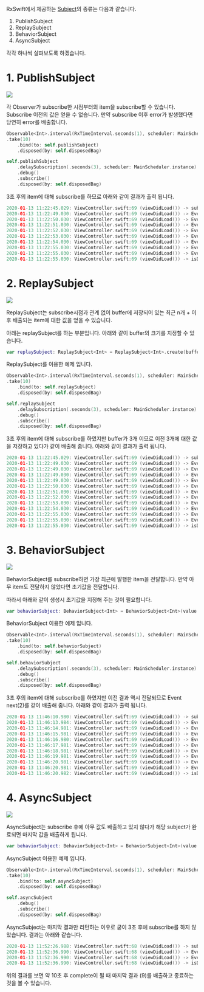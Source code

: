 RxSwift에서 제공하는 [Subject]의 종류는 다음과 같습니다.

1. PublishSubject
2. ReplaySubject
3. BehaviorSubject
4. AsyncSubject

각각 하나씩 살펴보도록 하겠습니다.

# 1. PublishSubject
![](http://reactivex.io/documentation/operators/images/S.PublishSubject.png)

각 Observer가 subscribe한 시점부터의 item을 subscribe할 수 있습니다. Subscribe 이전의 값은 얻을 수 없습니다.
만약 subscribe 이후 error가 발생했다면 당연히 error를 배출합니다.

```swift
Observable<Int>.interval(RxTimeInterval.seconds(1), scheduler: MainScheduler.instance)
.take(10)
    .bind(to: self.publishSubject)
    .disposed(by: self.disposedBag)

self.publishSubject
    .delaySubscription(.seconds(3), scheduler: MainScheduler.instance)
    .debug()
    .subscribe()
    .disposed(by: self.disposedBag)
```

3초 후의 item에 대해 subscribe를 하므로 아래와 같이 결과가 출력 됩니다.

```swift
2020-01-13 11:22:45.029: ViewController.swift:69 (viewDidLoad()) -> subscribed
2020-01-13 11:22:49.030: ViewController.swift:69 (viewDidLoad()) -> Event next(3)
2020-01-13 11:22:50.030: ViewController.swift:69 (viewDidLoad()) -> Event next(4)
2020-01-13 11:22:51.030: ViewController.swift:69 (viewDidLoad()) -> Event next(5)
2020-01-13 11:22:52.030: ViewController.swift:69 (viewDidLoad()) -> Event next(6)
2020-01-13 11:22:53.030: ViewController.swift:69 (viewDidLoad()) -> Event next(7)
2020-01-13 11:22:54.030: ViewController.swift:69 (viewDidLoad()) -> Event next(8)
2020-01-13 11:22:55.030: ViewController.swift:69 (viewDidLoad()) -> Event next(9)
2020-01-13 11:22:55.030: ViewController.swift:69 (viewDidLoad()) -> Event completed
2020-01-13 11:22:55.030: ViewController.swift:69 (viewDidLoad()) -> isDisposed
```

# 2. ReplaySubject
![](http://reactivex.io/documentation/operators/images/S.ReplaySubject.png)

ReplaySubject는 subscribe시점과 관계 없이 buffer에 저장되어 있는 최근 n개 + 이후 배출되는 item에 대한 값을 얻을 수 있습니다.

아래는 replaySubject를 하는 부분입니다. 아래와 같이 buffer의 크기를 지정할 수 있습니다.

```swift
var replaySubject: ReplaySubject<Int> = ReplaySubject<Int>.create(bufferSize: 3)
```

ReplaySubject를 이용한 예제 입니다.

```swift
Observable<Int>.interval(RxTimeInterval.seconds(1), scheduler: MainScheduler.instance)
.take(10)
    .bind(to: self.replaySubject)
    .disposed(by: self.disposedBag)

self.replaySubject
    .delaySubscription(.seconds(3), scheduler: MainScheduler.instance)
    .debug()
    .subscribe()
    .disposed(by: self.disposedBag)
```

3초 후의 item에 대해 subscribe를 하였지만 buffer가 3개 이므로 이전 3개에 대한 값을 저장하고 있다가 같이 배출해 줍니다. 아래와 같이 결과가 출력 됩니다.

```swift
2020-01-13 11:22:45.029: ViewController.swift:69 (viewDidLoad()) -> subscribed
2020-01-13 11:22:49.030: ViewController.swift:69 (viewDidLoad()) -> Event next(0)
2020-01-13 11:22:49.030: ViewController.swift:69 (viewDidLoad()) -> Event next(1)
2020-01-13 11:22:49.030: ViewController.swift:69 (viewDidLoad()) -> Event next(2)
2020-01-13 11:22:49.030: ViewController.swift:69 (viewDidLoad()) -> Event next(3)
2020-01-13 11:22:50.030: ViewController.swift:69 (viewDidLoad()) -> Event next(4)
2020-01-13 11:22:51.030: ViewController.swift:69 (viewDidLoad()) -> Event next(5)
2020-01-13 11:22:52.030: ViewController.swift:69 (viewDidLoad()) -> Event next(6)
2020-01-13 11:22:53.030: ViewController.swift:69 (viewDidLoad()) -> Event next(7)
2020-01-13 11:22:54.030: ViewController.swift:69 (viewDidLoad()) -> Event next(8)
2020-01-13 11:22:55.030: ViewController.swift:69 (viewDidLoad()) -> Event next(9)
2020-01-13 11:22:55.030: ViewController.swift:69 (viewDidLoad()) -> Event completed
2020-01-13 11:22:55.030: ViewController.swift:69 (viewDidLoad()) -> isDisposed
```

# 3. BehaviorSubject
![](http://reactivex.io/documentation/operators/images/S.BehaviorSubject.png)

BehaviorSubject를 subscribe하면 가장 최근에 발행한 item을 전달합니다. 만약 아무 item도 전달하지 않았다면 초기값을 전달합니다. 

따라서 아래와 같이 생성시 초기값을 지정해 주는 것이 필요합니다.

```swift
var behaviorSubject: BehaviorSubject<Int> = BehaviorSubject<Int>(value: -1)
```

BehaviorSubject 이용한 예제 입니다.

```swift
Observable<Int>.interval(RxTimeInterval.seconds(1), scheduler: MainScheduler.instance)
.take(10)
    .bind(to: self.behaviorSubject)
    .disposed(by: self.disposedBag)

self.behaviorSubject
    .delaySubscription(.seconds(3), scheduler: MainScheduler.instance)
    .debug()
    .subscribe()
    .disposed(by: self.disposedBag)
```

3초 후의 item에 대해 subscribe를 하였지만 이전 결과 역시 전달되므로 Event next(2)를 같이 배출해 줍니다. 아래와 같이 결과가 출력 됩니다.

```swift
2020-01-13 11:46:10.980: ViewController.swift:69 (viewDidLoad()) -> subscribed
2020-01-13 11:46:13.984: ViewController.swift:69 (viewDidLoad()) -> Event next(2)
2020-01-13 11:46:14.981: ViewController.swift:69 (viewDidLoad()) -> Event next(3)
2020-01-13 11:46:15.981: ViewController.swift:69 (viewDidLoad()) -> Event next(4)
2020-01-13 11:46:16.980: ViewController.swift:69 (viewDidLoad()) -> Event next(5)
2020-01-13 11:46:17.981: ViewController.swift:69 (viewDidLoad()) -> Event next(6)
2020-01-13 11:46:18.981: ViewController.swift:69 (viewDidLoad()) -> Event next(7)
2020-01-13 11:46:19.981: ViewController.swift:69 (viewDidLoad()) -> Event next(8)
2020-01-13 11:46:20.981: ViewController.swift:69 (viewDidLoad()) -> Event next(9)
2020-01-13 11:46:20.981: ViewController.swift:69 (viewDidLoad()) -> Event completed
2020-01-13 11:46:20.982: ViewController.swift:69 (viewDidLoad()) -> isDisposed

```

# 4. AsyncSubject
![](http://reactivex.io/documentation/operators/images/S.AsyncSubject.png)

AsyncSubject는 subscribe 후에 아무 값도 배출하고 있지 않다가 해당 subject가 완료되면 마지막 값을 배출하게 됩니다.

```swift
var behaviorSubject: BehaviorSubject<Int> = BehaviorSubject<Int>(value: -1)
```

AsyncSubject 이용한 예제 입니다.

```swift
Observable<Int>.interval(RxTimeInterval.seconds(1), scheduler: MainScheduler.instance)
.take(10)
    .bind(to: self.asyncSubject)
    .disposed(by: self.disposedBag)

self.asyncSubject
    .debug()
    .subscribe()
    .disposed(by: self.disposedBag)
```

AsyncSubject는 마지막 결과만 리턴하는 이유로 굳이 3초 후에 subscribe를 하지 않았습니다. 결과는 아래와 같습니다.

```swift
2020-01-13 11:52:26.988: ViewController.swift:68 (viewDidLoad()) -> subscribed
2020-01-13 11:52:36.990: ViewController.swift:68 (viewDidLoad()) -> Event next(9)
2020-01-13 11:52:36.990: ViewController.swift:68 (viewDidLoad()) -> Event completed
2020-01-13 11:52:36.990: ViewController.swift:68 (viewDidLoad()) -> isDisposed

```

위의 결과를 보면 약 10초 후 complete이 될 때 마지막 결과 (9)를 배출하고 종료하는 것을 볼 수 있습니다.


[Subject]: 2020-01-10-Subject-Basic.md
